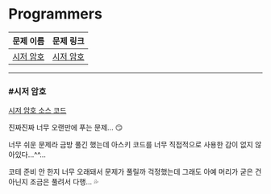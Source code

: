 # Programmers

| 문제 이름           | 문제 링크                                                                    |
|:--------------- | ------------------------------------------------------------------------ |
| [시저 암호](#시저-암호) | [시저 암호](https://school.programmers.co.kr/learn/courses/30/lessons/12926) |

<hr>

### #시저 암호

[시저 암호 소스 코드](https://github.com/hjyeon-n/Algorithm_study/blob/master/Programmers/2022.09/%EC%8B%9C%EC%A0%80%20%EC%95%94%ED%98%B8.java)

진짜진짜 너무 오랜만에 푸는 문제... 😏

너무 쉬운 문제라 금방 풀긴 했는데 아스키 코드를 너무 직접적으로 사용한 감이 없지 않아있다...^^... 

코테 준비 안 한지 너무 오래돼서 문제가 풀릴까 걱정했는데 그래도 아예 머리가 굳은 건 아닌지 조금은 풀려서 다행... 💦




